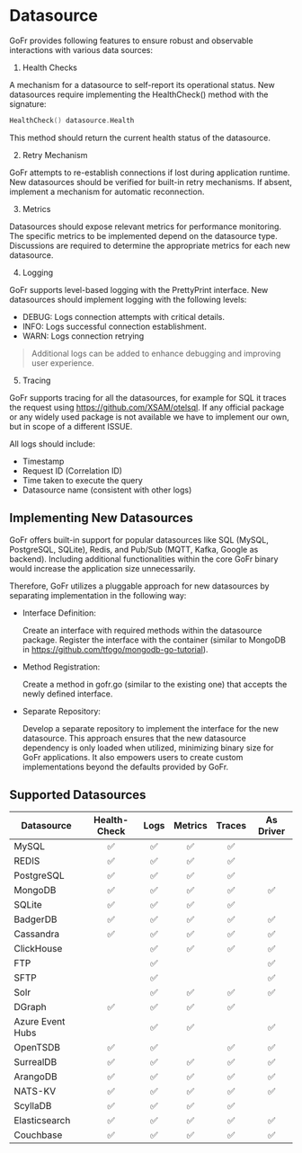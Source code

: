 # Datasource 


GoFr provides following features to ensure robust and observable interactions with various data sources:

1. Health Checks

A mechanism for a datasource to self-report its operational status.
New datasources require implementing the HealthCheck() method with the signature:
```go
HealthCheck() datasource.Health
```

This method should return the current health status of the datasource.

2. Retry Mechanism

GoFr attempts to re-establish connections if lost during application runtime.
New datasources should be verified for built-in retry mechanisms. If absent, implement a mechanism for automatic reconnection.

3. Metrics

Datasources should expose relevant metrics for performance monitoring.
The specific metrics to be implemented depend on the datasource type. Discussions are required to determine the appropriate metrics for each new datasource.

4. Logging

GoFr supports level-based logging with the PrettyPrint interface.
New datasources should implement logging with the following levels:
- DEBUG: Logs connection attempts with critical details.
- INFO: Logs successful connection establishment.
- WARN: Logs connection retrying

> Additional logs can be added to enhance debugging and improving user experience.

5. Tracing

GoFr supports tracing for all the datasources, for example for SQL it traces the request using https://github.com/XSAM/otelsql.
If any official package or any widely used package is not available we have to implement our own, but in scope of a different ISSUE.


All logs should include:
- Timestamp
- Request ID (Correlation ID)
- Time taken to execute the query
- Datasource name (consistent with other logs)

## Implementing New Datasources

GoFr offers built-in support for popular datasources like SQL (MySQL, PostgreSQL, SQLite), Redis, and Pub/Sub (MQTT, Kafka, Google as backend). Including additional functionalities within the core GoFr binary would increase the application size unnecessarily.

Therefore, GoFr utilizes a pluggable approach for new datasources by separating implementation in the following way:

- Interface Definition:

   Create an interface with required methods within the datasource package.
   Register the interface with the container (similar to MongoDB in https://github.com/tfogo/mongodb-go-tutorial).


- Method Registration:

   Create a method in gofr.go (similar to the existing one) that accepts the newly defined interface.


- Separate Repository:

   Develop a separate repository to implement the interface for the new datasource.
   This approach ensures that the new datasource dependency is only loaded when utilized, minimizing binary size for GoFr applications. It also empowers users to create custom implementations beyond the defaults provided by GoFr.

## Supported Datasources

| Datasource       | Health-Check | Logs | Metrics | Traces | As Driver |
|------------------|:------------:|:----:|:-------:|:------:|:---------:|
| MySQL            |      ✅       |  ✅   |    ✅    |   ✅    |           |
| REDIS            |      ✅       |  ✅   |    ✅    |   ✅    |           |
| PostgreSQL       |      ✅       |  ✅   |    ✅    |   ✅    |           |
| MongoDB          |      ✅       |  ✅   |    ✅    |   ✅    |     ✅     |
| SQLite           |      ✅       |  ✅   |    ✅    |   ✅    |           |
| BadgerDB         |      ✅       |  ✅   |    ✅    |   ✅    |     ✅     |
| Cassandra        |      ✅       |  ✅   |    ✅    |   ✅    |     ✅     |
| ClickHouse       |              |  ✅   |    ✅    |   ✅    |     ✅     |
| FTP              |              |  ✅   |         |        |     ✅     |
| SFTP             |              |  ✅   |         |        |     ✅     |
| Solr             |              |  ✅   |    ✅    |   ✅    |     ✅     |
| DGraph           |      ✅       |  ✅   |    ✅    |   ✅    |           |
| Azure Event Hubs |              |  ✅   |    ✅    |        |     ✅     |
| OpenTSDB         |      ✅       |  ✅   |         |   ✅    |     ✅     |
| SurrealDB        |      ✅       |  ✅   |    ✅    |   ✅    |     ✅     |
| ArangoDB         |      ✅       |  ✅   |    ✅    |   ✅    |     ✅     |
| NATS-KV          |      ✅       |  ✅   |    ✅    |   ✅    |     ✅     |
| ScyllaDB         |      ✅       |  ✅   |    ✅    |   ✅    |           |
| Elasticsearch    |      ✅       |  ✅   |    ✅    |   ✅    |     ✅     |
| Couchbase        |      ✅       |  ✅   |    ✅    |   ✅    |     ✅     |
